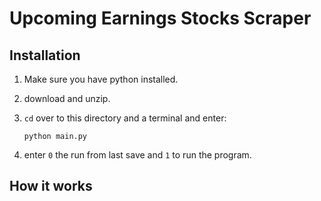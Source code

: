 # Upcoming Earnings Stocks Scraper



## Installation

1. Make sure you have python installed.

2. download and unzip.

3. `cd` over to this directory and a terminal and enter:

   ```
   python main.py
   ```

4. enter `0` the run from last save and `1` to run the program.

## How it works

